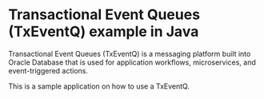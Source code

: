 # Transactional Event Queues (TxEventQ) example in Java

Transactional Event Queues (TxEventQ) is a messaging platform built into Oracle Database that is used for application workflows, microservices, and event-triggered actions.

This is a sample application on how to use a TxEventQ.
